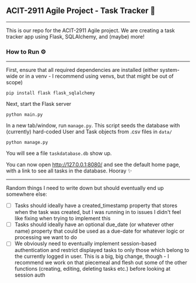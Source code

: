 ## ACIT-2911 Agile Project - Task Tracker 🚀

---

This is our repo for the ACIT-2911 Agile project. We are creating a task tracker app using Flask, SQLAlchemy, and (maybe) more!

### How to Run ⚙️

---


First, ensure that all required dependencies are installed (either system-wide or in a venv - I recommend using venvs, but that might be out of scope)

``pip install flask flask_sqlalchemy``

Next, start the Flask server

``python main.py``

In a new tab/window, run `manage.py`. This script seeds the database with (currently) hard-coded User and Task objects from .csv files in `data/`

``python manage.py``

You will see a file `taskdatabase.db` show up.

You can now open http://127.0.0.1:8080/ and see the default home page, with a link to see all tasks in the database. Hooray ✨

---

Random things I need to write down but should eventually end up somewhere else:

- [ ] Tasks should ideally have a created_timestamp property that stores when the task was created, but I was running in to issues I didn't feel like fixing when trying to implement this
- [ ] Tasks should ideally have an optional due_date (or whatever other name) property that could be used as a due-date for whatever logic or processing we want to do
- [ ] We obviously need to eventually implement session-based authentication and restrict displayed tasks to only those which belong to the currently logged in user. This is a big, big change, though - I recommend we work on that piecemeal and flesh out some of the other functions (creating, editing, deleting tasks etc.) before looking at session auth
